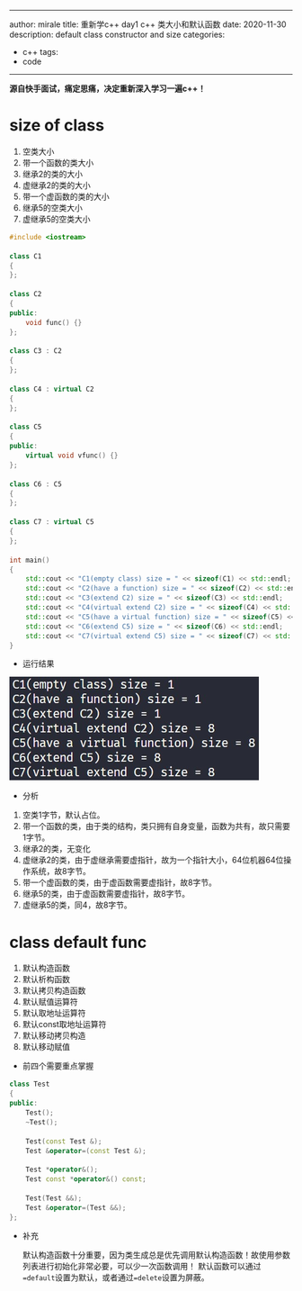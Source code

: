  ---
author: mirale
title: 重新学c++ day1 c++ 类大小和默认函数
date: 2020-11-30
description: default class constructor and size
categories:
  - c++
tags:
  - code
---

**源自快手面试，痛定思痛，决定重新深入学习一遍c++！**

# size of class

1. 空类大小
2. 带一个函数的类大小
3. 继承2的类的大小
4. 虚继承2的类的大小
5. 带一个虚函数的类的大小
6. 继承5的空类大小
7. 虚继承5的空类大小

```cpp
#include <iostream>

class C1
{
};

class C2
{
public:
    void func() {}
};

class C3 : C2
{
};

class C4 : virtual C2
{
};

class C5
{
public:
    virtual void vfunc() {}
};

class C6 : C5
{
};

class C7 : virtual C5
{
};

int main()
{
    std::cout << "C1(empty class) size = " << sizeof(C1) << std::endl;
    std::cout << "C2(have a function) size = " << sizeof(C2) << std::endl;
    std::cout << "C3(extend C2) size = " << sizeof(C3) << std::endl;
    std::cout << "C4(virtual extend C2) size = " << sizeof(C4) << std::endl;
    std::cout << "C5(have a virtual function) size = " << sizeof(C5) << std::endl;
    std::cout << "C6(extend C5) size = " << sizeof(C6) << std::endl;
    std::cout << "C7(virtual extend C5) size = " << sizeof(C7) << std::endl;
}
```

- 运行结果

![](run1.jpg)

- 分析

1. 空类1字节，默认占位。
2. 带一个函数的类，由于类的结构，类只拥有自身变量，函数为共有，故只需要1字节。
3. 继承2的类，无变化
4. 虚继承2的类，由于虚继承需要虚指针，故为一个指针大小，64位机器64位操作系统，故8字节。
5. 带一个虚函数的类，由于虚函数需要虚指针，故8字节。
6. 继承5的类，由于虚函数需要虚指针，故8字节。
7. 虚继承5的类，同4，故8字节。

# class default func

1. 默认构造函数
2. 默认析构函数
3. 默认拷贝构造函数
4. 默认赋值运算符
5. 默认取地址运算符
6. 默认const取地址运算符
7. 默认移动拷贝构造
8. 默认移动赋值

- 前四个需要重点掌握

```cpp
class Test
{
public:
    Test();
    ~Test();

    Test(const Test &);
    Test &operator=(const Test &);

    Test *operator&();
    Test const *operator&() const;

    Test(Test &&);
    Test &operator=(Test &&);
};
```

- 补充

    默认构造函数十分重要，因为类生成总是优先调用默认构造函数！故使用参数列表进行初始化非常必要，可以少一次函数调用！
    默认函数可以通过`=default`设置为默认，或者通过`=delete`设置为屏蔽。
